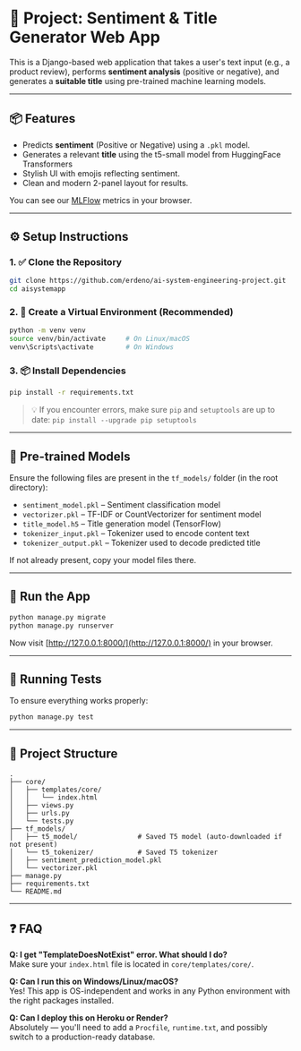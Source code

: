 # 📝 Project: Sentiment & Title Generator Web App

This is a Django-based web application that takes a user's text input (e.g., a product review), performs **sentiment analysis** (positive or negative), and generates a **suitable title** using pre-trained machine learning models.

---

## 📦 Features

- Predicts **sentiment** (Positive or Negative) using a `.pkl` model.
- Generates a relevant **title** using the t5-small model from HuggingFace Transformers
- Stylish UI with emojis reflecting sentiment.
- Clean and modern 2-panel layout for results.



You can see our [MLFlow](https://dagshub.com/ramin.kazemi91/AIproject.mlflow/#/experiments/0/runs/f0e4f255749f4d138e33e4afa1bc8ac8) metrics in your browser.

---

## ⚙️ Setup Instructions

### 1. ✅ Clone the Repository

```bash
git clone https://github.com/erdeno/ai-system-engineering-project.git
cd aisystemapp
```

### 2. 🐍 Create a Virtual Environment (Recommended)

```bash
python -m venv venv
source venv/bin/activate     # On Linux/macOS
venv\Scripts\activate        # On Windows
```

### 3. 📦 Install Dependencies

```bash
pip install -r requirements.txt
```

> 💡 If you encounter errors, make sure `pip` and `setuptools` are up to date:
> `pip install --upgrade pip setuptools`

---

## 🧠 Pre-trained Models

Ensure the following files are present in the `tf_models/` folder (in the root directory):

- `sentiment_model.pkl` – Sentiment classification model
- `vectorizer.pkl` – TF-IDF or CountVectorizer for sentiment model
- `title_model.h5` – Title generation model (TensorFlow)
- `tokenizer_input.pkl` – Tokenizer used to encode content text
- `tokenizer_output.pkl` – Tokenizer used to decode predicted title

If not already present, copy your model files there.

---

## 🚀 Run the App

```bash
python manage.py migrate
python manage.py runserver
```

Now visit [http://127.0.0.1:8000/](http://127.0.0.1:8000/) in your browser.

---

## 🧪 Running Tests

To ensure everything works properly:

```bash
python manage.py test
```

---

## 📁 Project Structure

```
.
├── core/
│   ├── templates/core/
│   │   └── index.html
│   ├── views.py
│   ├── urls.py
│   └── tests.py
├── tf_models/
│   ├── t5_model/               # Saved T5 model (auto-downloaded if not present)
│   └── t5_tokenizer/           # Saved T5 tokenizer
│   ├── sentiment_prediction_model.pkl
│   └── vectorizer.pkl
├── manage.py
├── requirements.txt
└── README.md
```

---

## ❓ FAQ

**Q: I get "TemplateDoesNotExist" error. What should I do?**  
Make sure your `index.html` file is located in `core/templates/core/`.

**Q: Can I run this on Windows/Linux/macOS?**  
Yes! This app is OS-independent and works in any Python environment with the right packages installed.

**Q: Can I deploy this on Heroku or Render?**  
Absolutely — you'll need to add a `Procfile`, `runtime.txt`, and possibly switch to a production-ready database.

